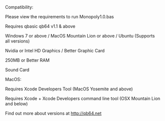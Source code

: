 Compatibility:

Please view the requirements to run Monopoly1.0.bas

Requires qbasic qb64 v1.1 & above

Windows 7 or above / MacOS Mountain Lion or above / Ubuntu (Supports all versions)

Nvidia or Intel HD Graphics / Better Graphic Card

250MB or Better RAM

Sound Card

MacOS:

Requires Xcode Developers Tool (MacOS Yosemite and above)

Requires Xcode + Xcode Developers command line tool (OSX Mountain Lion and below)

Find out more about versions at http://qb64.net
